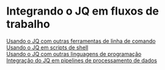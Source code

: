 # Integrando o JQ em fluxos de trabalho
[Usando o JQ com outras ferramentas de linha de comando](#)<br>
[Usando o JQ em scripts de shell](#)<br>
[Usando o JQ com outras linguagens de programação](#)<br>
[Integração do JQ em pipelines de processamento de dados](#)<br>
